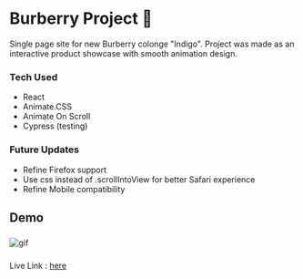 # Burberry Project 🎩

Single page site for new Burberry colonge "Indigo". Project was made as an interactive product showcase with smooth animation design.

### Tech Used
* React
* Animate.CSS
* Animate On Scroll
* Cypress (testing)

### Future Updates
* Refine Firefox support
* Use css instead of .scrollIntoView for better Safari experience
* Refine Mobile compatibility

## Demo
###
![gif](https://media.giphy.com/media/1vZe4TWFN9HWLF7c03/giphy.gif)

###
Live Link : [here](https://burberryproj.firebaseapp.com)

